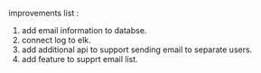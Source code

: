  improvements list :
 1. add email information to databse.
 2. connect log to elk.
 3. add additional api to support sending email to separate users. 
 4. add feature to supprt email list.
